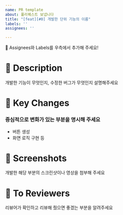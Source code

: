 ```yaml
---
name: PR template
about: 풀리퀘스트 보냅니다
title: "[feat][#0] 개발한 단위 기능의 이름"
labels: ''
assignees: ''

---
```


📣 Assignees와 Labels를 우측에서 추가해 주세요!

# 📢 Description
개발한 기능이 무엇인지, 수정한 버그가 무엇인지 설명해주세요

# 🔑 Key Changes
### 중심적으로 변화가 있는 부분을 명시해 주세요
- 버튼 생성
- 화면 로직 구현 등

# 📸 Screenshots
개발한 해당 부분의 스크린샷이나 영상을 첨부해 주세요

# 🙏 To Reviewers
리뷰어가 확인하고 리뷰해 줬으면 좋겠는 부분을 알려주세요
